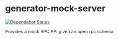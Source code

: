 # generator-mock-server

[![Dependabot Status](https://api.dependabot.com/badges/status?host=github&repo=open-rpc/generator-mock-server)](https://dependabot.com)

Provides a mock RPC API given an open rpc schema

